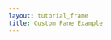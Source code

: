```yaml
---
layout: tutorial_frame
title: Custom Pane Example
---
```

<script type="text/javascript" src="eu-countries.js"></script>

<script type="module">
	import {Map, TileLayer, GeoJSON} from 'leaflet';
	const map = new Map('map');

	map.createPane('labels');

	// This pane is above markers but below popups
	map.getPane('labels').style.zIndex = 650;

	// Layers in this pane are non-interactive and do not obscure mouse/touch events
	map.getPane('labels').style.pointerEvents = 'none';

	const cartodbAttribution = '&copy; <a href="https://www.openstreetmap.org/copyright">OpenStreetMap</a> contributors, &copy; <a href="https://carto.com/attribution">CARTO</a>';

	const positron = new TileLayer('https://{s}.basemaps.cartocdn.com/light_nolabels/{z}/{x}/{y}.png', {
		attribution: cartodbAttribution
	}).addTo(map);

	const positronLabels = new TileLayer('http://{s}.basemaps.cartocdn.com/light_only_labels/{z}/{x}/{y}.png', {
		attribution: cartodbAttribution,
		pane: 'labels'
	}).addTo(map);

	/* global euCountries */
	const geojson = new GeoJSON(euCountries).addTo(map);

	geojson.eachLayer((layer) => {
		layer.bindPopup(layer.feature.properties.name);
	});

	map.setView({lat: 47.040182144806664, lng: 9.667968750000002}, 4);
</script>
